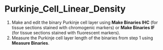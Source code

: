 # Purkinje_Cell_Linear_Density


1)  Make and edit the binary Purkinje cell layer using **Make Binaries IHC** (for tissue sections stained with chromogenic markers) or **Make Binaries IF** (for tissue sections stained with fluorescent markers).
2)  Measure the Purkinje cell layer length of the binaries from step 1 using **Measure Binaries**.
